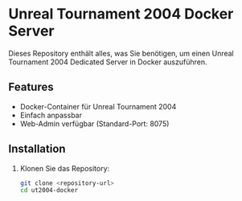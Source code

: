 # Unreal Tournament 2004 Docker Server

Dieses Repository enthält alles, was Sie benötigen, um einen Unreal Tournament 2004 Dedicated Server in Docker auszuführen.

## Features
- Docker-Container für Unreal Tournament 2004
- Einfach anpassbar
- Web-Admin verfügbar (Standard-Port: 8075)

## Installation

1. Klonen Sie das Repository:
   ```bash
   git clone <repository-url>
   cd ut2004-docker
